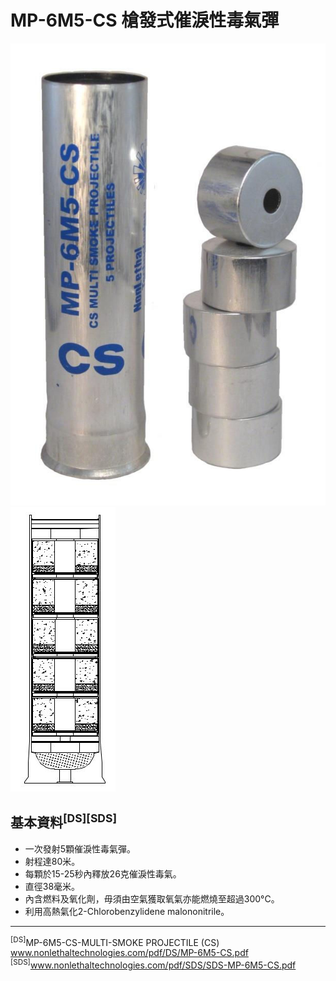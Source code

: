 # MP-6M5-CS 槍發式催淚性毒氣彈

![cs_gas_projectile](cs_gas_projectile.jpg)
![MP-6M5-CS_cross_section](MP-6M5-CS_cross_section.jpg)

## 基本資料<sup>[DS][SDS]</sup>

* 一次發射5顆催淚性毒氣彈。
* 射程達80米。
* 每顆於15-25秒內釋放26克催淚性毒氣。
* 直徑38毫米。
* 內含燃料及氧化劑，毋須由空氣獲取氧氣亦能燃燒至超過300°C。
* 利用高熱氣化2-Chlorobenzylidene malononitrile。

------

<sup>[DS]</sup>MP-6M5-CS-MULTI-SMOKE PROJECTILE (CS) www.nonlethaltechnologies.com/pdf/DS/MP-6M5-CS.pdf
<sup>[SDS]</sup>www.nonlethaltechnologies.com/pdf/SDS/SDS-MP-6M5-CS.pdf
